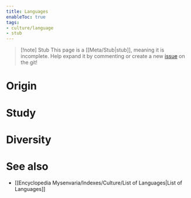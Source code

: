 ```yaml
---
title: Languages
enableToc: true
tags:
- culture/language
- stub
---
```


> [!note] Stub
> This page is a [[Meta/Stub|stub]], meaning it is incomplete. Help expand it by commenting or create a new [issue](https://github.com/RagtimeGal/quartz--encyclopedia-mysenvaria/issues/new/choose) on the git!



# Origin

# Study

# Diversity

# See also
- [[Encyclopedia Mysenvaria/Indexes/Culture/List of Languages|List of Languages]]